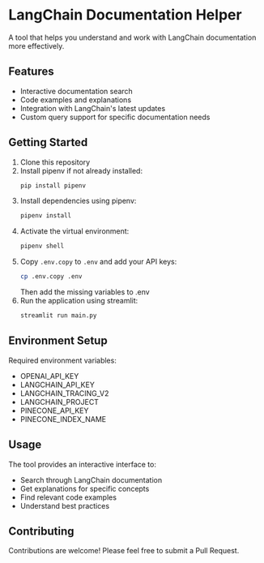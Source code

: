 # LangChain Documentation Helper

A tool that helps you understand and work with LangChain documentation more effectively.

## Features

- Interactive documentation search
- Code examples and explanations
- Integration with LangChain's latest updates
- Custom query support for specific documentation needs

## Getting Started

1. Clone this repository
2. Install pipenv if not already installed:
   ```bash
   pip install pipenv
   ```
3. Install dependencies using pipenv:
   ```bash
   pipenv install
   ```
4. Activate the virtual environment:
   ```bash
   pipenv shell
   ```
5. Copy `.env.copy` to `.env` and add your API keys:
   ```bash
   cp .env.copy .env
   ```
   Then add the missing variables to .env
6. Run the application using streamlit:
   ```bash
   streamlit run main.py
   ```

## Environment Setup

Required environment variables:

- OPENAI_API_KEY
- LANGCHAIN_API_KEY
- LANGCHAIN_TRACING_V2
- LANGCHAIN_PROJECT
- PINECONE_API_KEY
- PINECONE_INDEX_NAME

## Usage

The tool provides an interactive interface to:

- Search through LangChain documentation
- Get explanations for specific concepts
- Find relevant code examples
- Understand best practices

## Contributing

Contributions are welcome! Please feel free to submit a Pull Request.
